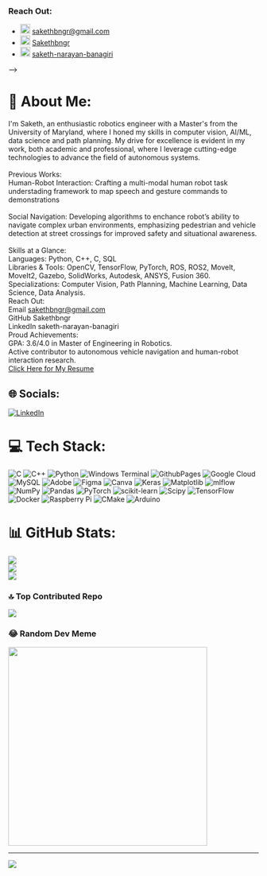 <!-- ### Hi there 👋

# I am Saketh Banagiri

## Master of Engineering in Robotics | Aspiring Innovator in Autonomous Systems

![Profile Views](https://komarev.com/ghpvc/?username=yourusername&color=blue)

I'm Saketh, an enthusiastic robotics engineer with a Master's from the University of Maryland, where I honed my skills in computer vision, AI/ML, data science and path planning. My drive for excellence is evident in my work, both academic and professional, where I leverage cutting-edge technologies to advance the field of autonomous systems.


### Previous Works:
- [**Human-Robot Interaction:** Crafting a multi-modal human robot task understading framework to map speech and gesture commands to demonstrations](https://www.snehesh.com/natsgd/)

- **Social Navigation:** Developing algorithms to enchance robot’s ability to navigate complex urban environments, emphasizing pedestrian and vehicle detection at street crossings for
improved safety and situational awareness.

### Skills at a Glance:
- **Languages:** Python, C++, C, SQL
- **Libraries & Tools:** OpenCV, TensorFlow, PyTorch, ROS, ROS2, MoveIt, MoveIt2, Gazebo, SolidWorks, Autodesk, ANSYS, Fusion 360.
- **Specializations:** Computer Vision, Path Planning, Machine Learning, Data Science, Data Analysis.

<!-- -### Research & Projects:
- **Social Navigation Framework:** Utilizing YOLOv8 for dynamic object detection in urban environments.
- **Disaster Tweet Analysis:** Implementing RoBERTa to classify tweets for disaster response.
- **Industrial Automation:** Streamlining robotic systems for enhanced efficiency.
-->
### Reach Out:
- <a href="mailto:sakethbngr@gmail.com"><img src="https://img.icons8.com/ios-filled/50/000000/secured-letter.png" width="20" height="20" alt="Email"/></a> sakethbngr@gmail.com
- <a href="https://github.com/Sakethbngr"><img src="https://img.icons8.com/material-outlined/24/000000/github.png" width="20" height="20" alt="GitHub"/></a> [Sakethbngr](https://github.com/Sakethbngr)
- <a href="https://www.linkedin.com/in/saketh-narayan-banagiri"><img src="https://img.icons8.com/ios-filled/50/000000/linkedin.png" width="20" height="20" alt="LinkedIn"/></a> [saketh-narayan-banagiri](https://www.linkedin.com/in/saketh-narayan-banagiri)



<!-- ### Languages and Tools:
<img src="https://cdn.worldvectorlogo.com/logos/arduino-1.svg" width="38" height="38" alt="Arduino"/>
<img src="https://www.vectorlogo.zone/logos/gnu_bash/gnu_bash-icon.svg" width="38" height="38" alt="Bash"/>
<img src="https://raw.githubusercontent.com/devicons/devicon/master/icons/c/c-original.svg" width="38" height="38" alt="C"/>
<img src="https://raw.githubusercontent.com/devicons/devicon/master/icons/cplusplus/cplusplus-original.svg" width="38" height="38" alt="C++"/>
<img src="https://www.vectorlogo.zone/logos/git-scm/git-scm-icon.svg" width="38" height="38" alt="Git"/>
<img src="https://raw.githubusercontent.com/devicons/devicon/master/icons/linux/linux-original.svg" width="38" height="38" alt="Linux"/>
<img src="https://www.vectorlogo.zone/logos/opencv/opencv-icon.svg" width="38" height="38" alt="OpenCV"/>
<img src="https://raw.githubusercontent.com/devicons/devicon/2ae2a900d2f041da66e950e4d48052658d850630/icons/pandas/pandas-original.svg" width="38" height="38" alt="Pandas"/>
<img src="https://raw.githubusercontent.com/devicons/devicon/master/icons/python/python-original.svg" width="38" height="38" alt="Python"/>
<img src="https://www.vectorlogo.zone/logos/pytorch/pytorch-icon.svg" width="38" height="38" alt="PyTorch"/>
<img src="https://upload.wikimedia.org/wikipedia/commons/0/05/Scikit_learn_logo_small.svg" width="38" height="38" alt="Scikit-Learn"/>
<img src="https://www.vectorlogo.zone/logos/tensorflow/tensorflow-icon.svg" width="38" height="38" alt="TensorFlow"/>
<img src="https://icons8.com/icons/set/sql" width="38" height="38" alt="SQL"/>
<img src="https://techicons.dev/icons/ros" width="38" height="38" alt="ROS"/>
<img src="https://techicons.dev/icons/gazebo" width="38" height="38" alt="Gazebo"/> -->
<!-- Add more icons as needed -->




<!-- ### Proud Achievements: -->
<!-- - GPA: 3.6/4.0 in Master of Engineering in Robotics.
- Active contributor to autonomous vehicle navigation and human-robot interaction research.

[Click Here for My Resume](https://drive.google.com/file/d/1o2MYfVo5NyKNTswWBF2MliddS1Menhk3/view?usp=drive_link)
 --> -->




# 💫 About Me:
I'm Saketh, an enthusiastic robotics engineer with a Master's from the University of Maryland, where I honed my skills in computer vision, AI/ML, data science and path planning. My drive for excellence is evident in my work, both academic and professional, where I leverage cutting-edge technologies to advance the field of autonomous systems.<br><br>Previous Works:<br>Human-Robot Interaction: Crafting a multi-modal human robot task understading framework to map speech and gesture commands to demonstrations<br><br>Social Navigation: Developing algorithms to enchance robot’s ability to navigate complex urban environments, emphasizing pedestrian and vehicle detection at street crossings for improved safety and situational awareness.<br><br>Skills at a Glance:<br>Languages: Python, C++, C, SQL<br>Libraries & Tools: OpenCV, TensorFlow, PyTorch, ROS, ROS2, MoveIt, MoveIt2, Gazebo, SolidWorks, Autodesk, ANSYS, Fusion 360.<br>Specializations: Computer Vision, Path Planning, Machine Learning, Data Science, Data Analysis.<br>Reach Out:<br>Email sakethbngr@gmail.com<br>GitHub Sakethbngr<br>LinkedIn saketh-narayan-banagiri<br>Proud Achievements:<br>GPA: 3.6/4.0 in Master of Engineering in Robotics.<br>Active contributor to autonomous vehicle navigation and human-robot interaction research.<br>[Click Here for My Resume](https://drive.google.com/file/d/1o2MYfVo5NyKNTswWBF2MliddS1Menhk3/view?usp=drive_link)


## 🌐 Socials:
[![LinkedIn](https://img.shields.io/badge/LinkedIn-%230077B5.svg?logo=linkedin&logoColor=white)](https://linkedin.com/in/https://www.linkedin.com/in/saketh-narayan-banagiri) 

# 💻 Tech Stack:
![C](https://img.shields.io/badge/c-%2300599C.svg?style=for-the-badge&logo=c&logoColor=white) ![C++](https://img.shields.io/badge/c++-%2300599C.svg?style=for-the-badge&logo=c%2B%2B&logoColor=white) ![Python](https://img.shields.io/badge/python-3670A0?style=for-the-badge&logo=python&logoColor=ffdd54) ![Windows Terminal](https://img.shields.io/badge/Windows%20Terminal-%234D4D4D.svg?style=for-the-badge&logo=windows-terminal&logoColor=white) ![GithubPages](https://img.shields.io/badge/github%20pages-121013?style=for-the-badge&logo=github&logoColor=white) ![Google Cloud](https://img.shields.io/badge/GoogleCloud-%234285F4.svg?style=for-the-badge&logo=google-cloud&logoColor=white) ![MySQL](https://img.shields.io/badge/mysql-%2300000f.svg?style=for-the-badge&logo=mysql&logoColor=white) ![Adobe](https://img.shields.io/badge/adobe-%23FF0000.svg?style=for-the-badge&logo=adobe&logoColor=white) ![Figma](https://img.shields.io/badge/figma-%23F24E1E.svg?style=for-the-badge&logo=figma&logoColor=white) ![Canva](https://img.shields.io/badge/Canva-%2300C4CC.svg?style=for-the-badge&logo=Canva&logoColor=white) ![Keras](https://img.shields.io/badge/Keras-%23D00000.svg?style=for-the-badge&logo=Keras&logoColor=white) ![Matplotlib](https://img.shields.io/badge/Matplotlib-%23ffffff.svg?style=for-the-badge&logo=Matplotlib&logoColor=black) ![mlflow](https://img.shields.io/badge/mlflow-%23d9ead3.svg?style=for-the-badge&logo=numpy&logoColor=blue) ![NumPy](https://img.shields.io/badge/numpy-%23013243.svg?style=for-the-badge&logo=numpy&logoColor=white) ![Pandas](https://img.shields.io/badge/pandas-%23150458.svg?style=for-the-badge&logo=pandas&logoColor=white) ![PyTorch](https://img.shields.io/badge/PyTorch-%23EE4C2C.svg?style=for-the-badge&logo=PyTorch&logoColor=white) ![scikit-learn](https://img.shields.io/badge/scikit--learn-%23F7931E.svg?style=for-the-badge&logo=scikit-learn&logoColor=white) ![Scipy](https://img.shields.io/badge/SciPy-%230C55A5.svg?style=for-the-badge&logo=scipy&logoColor=%white) ![TensorFlow](https://img.shields.io/badge/TensorFlow-%23FF6F00.svg?style=for-the-badge&logo=TensorFlow&logoColor=white) ![Docker](https://img.shields.io/badge/docker-%230db7ed.svg?style=for-the-badge&logo=docker&logoColor=white) ![Raspberry Pi](https://img.shields.io/badge/-RaspberryPi-C51A4A?style=for-the-badge&logo=Raspberry-Pi) ![CMake](https://img.shields.io/badge/CMake-%23008FBA.svg?style=for-the-badge&logo=cmake&logoColor=white) ![Arduino](https://img.shields.io/badge/-Arduino-00979D?style=for-the-badge&logo=Arduino&logoColor=white)
# 📊 GitHub Stats:
![](https://github-readme-stats.vercel.app/api?username=sakethbngr&theme=city_light&hide_border=false&include_all_commits=true&count_private=true)<br/>
![](https://github-readme-streak-stats.herokuapp.com/?user=sakethbngr&theme=city_light&hide_border=false)<br/>
![](https://github-readme-stats.vercel.app/api/top-langs/?username=sakethbngr&theme=city_light&hide_border=false&include_all_commits=true&count_private=true&layout=compact)

### 🔝 Top Contributed Repo
![](https://github-contributor-stats.vercel.app/api?username=sakethbngr&limit=5&theme=dark&combine_all_yearly_contributions=true)

### 😂 Random Dev Meme
<img src='https://randommeme-five.vercel.app/' style="height: 400px;"/>

---
[![](https://visitcount.itsvg.in/api?id=sakethbngr&icon=0&color=0)](https://visitcount.itsvg.in)

<!-- Proudly created with GPRM ( https://gprm.itsvg.in ) -->